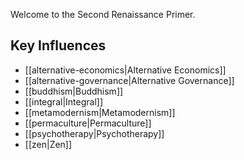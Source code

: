 Welcome to the Second Renaissance Primer.

## Key Influences

- [[alternative-economics|Alternative Economics]]
- [[alternative-governance|Alternative Governance]]
- [[buddhism|Buddhism]]
- [[integral|Integral]]
- [[metamodernism|Metamodernism]]
- [[permaculture|Permaculture]]
- [[psychotherapy|Psychotherapy]]
- [[zen|Zen]]

